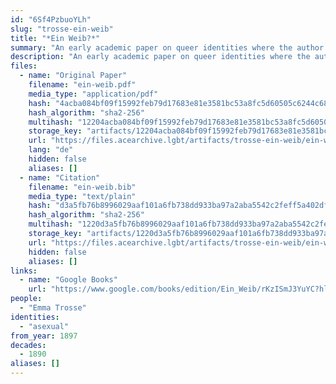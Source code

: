 ```yaml
---
id: "6Sf4PzbuoYLh"
slug: "trosse-ein-weib"
title: "*Ein Weib?*"
summary: "An early academic paper on queer identities where the author self-identities as asexual"
description: "An early academic paper on queer identities where the author discusses asexuality using the label *sinnlichkeitslosigkeit* (asensuality) and self-identifies as such"
files:
  - name: "Original Paper"
    filename: "ein-weib.pdf"
    media_type: "application/pdf"
    hash: "4acba084bf09f15992feb79d17683e81e3581bc53a8fc5d60505c6244c68c4d2"
    hash_algorithm: "sha2-256"
    multihash: "12204acba084bf09f15992feb79d17683e81e3581bc53a8fc5d60505c6244c68c4d2"
    storage_key: "artifacts/12204acba084bf09f15992feb79d17683e81e3581bc53a8fc5d60505c6244c68c4d2"
    url: "https://files.acearchive.lgbt/artifacts/trosse-ein-weib/ein-weib.pdf"
    lang: "de"
    hidden: false
    aliases: []
  - name: "Citation"
    filename: "ein-weib.bib"
    media_type: "text/plain"
    hash: "d3a5fb76b8996029aaf101a6fb738dd933ba97a2aba5542c2feff5a402dfcad4"
    hash_algorithm: "sha2-256"
    multihash: "1220d3a5fb76b8996029aaf101a6fb738dd933ba97a2aba5542c2feff5a402dfcad4"
    storage_key: "artifacts/1220d3a5fb76b8996029aaf101a6fb738dd933ba97a2aba5542c2feff5a402dfcad4"
    url: "https://files.acearchive.lgbt/artifacts/trosse-ein-weib/ein-weib.bib"
    hidden: false
    aliases: []
links:
  - name: "Google Books"
    url: "https://www.google.com/books/edition/Ein_Weib/rKzISmJ3YuYC?hl=en"
people:
  - "Emma Trosse"
identities:
  - "asexual"
from_year: 1897
decades:
  - 1890
aliases: []
---
```

